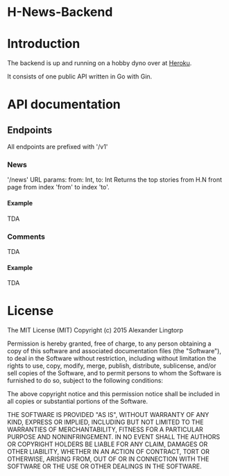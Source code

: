 # H-News-Backend

# Introduction
The backend is up and running on a hobby dyno over at [Heroku](https://h-news.herokuapp.com).

It consists of one public API written in Go with Gin. 

# API documentation

## Endpoints
All endpoints are prefixed with '/v1'
### News
'/news'
URL params: from: Int, to: Int
Returns the top stories from H.N front page from index 'from' to index 'to'.

#### Example
TDA

### Comments
TDA

#### Example
TDA

# License
The MIT License (MIT)
Copyright (c) 2015 Alexander Lingtorp

Permission is hereby granted, free of charge, to any person obtaining a copy of this software and associated documentation files (the "Software"), to deal in the Software without restriction, including without limitation the rights to use, copy, modify, merge, publish, distribute, sublicense, and/or sell copies of the Software, and to permit persons to whom the Software is furnished to do so, subject to the following conditions:

The above copyright notice and this permission notice shall be included in all copies or substantial portions of the Software.

THE SOFTWARE IS PROVIDED "AS IS", WITHOUT WARRANTY OF ANY KIND, EXPRESS OR IMPLIED, INCLUDING BUT NOT LIMITED TO THE WARRANTIES OF MERCHANTABILITY, FITNESS FOR A PARTICULAR PURPOSE AND NONINFRINGEMENT. IN NO EVENT SHALL THE AUTHORS OR COPYRIGHT HOLDERS BE LIABLE FOR ANY CLAIM, DAMAGES OR OTHER LIABILITY, WHETHER IN AN ACTION OF CONTRACT, TORT OR OTHERWISE, ARISING FROM, OUT OF OR IN CONNECTION WITH THE SOFTWARE OR THE USE OR OTHER DEALINGS IN THE SOFTWARE.

